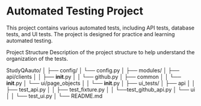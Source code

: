 # Automated Testing Project

This project contains various automated tests, including API tests, database tests, and UI tests. The project is designed for practice and learning automated testing.

Project Structure
Description of the project structure to help understand the organization of the tests.


StudyQAauto/
│
├── config/
│   └── config.py
│
├── modules/
│   ├── api/clients
│   │   ├── __init__.py
│   │   └── github.py
│   ├── common
│   │   └── __init__.py
│   └── ui/page_objects
│   │   └── __init__.py
│
├── ui_tests/
│   ├── api
│   │   ├── test_api.py
│   │   ├── test_fixture.py
│   │   └──test_github_api.py
│   └── ui
│   │   └── test_ui.py
│
└── README.md
